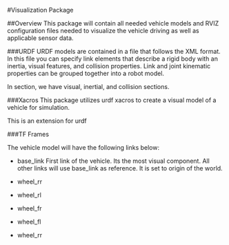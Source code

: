 #Visualization Package

##Overview
This package will contain all needed vehicle models and RVIZ configuration files needed to visualize the vehicle driving as well as applicable sensor data.

###URDF
URDF models are contained in a file that follows the XML format.
In this file you can specify link elements that describe a rigid body with an inertia, visual features, and collision properties. Link and joint kinematic properties can be grouped together into a robot model.

In <link> section, we have visual, inertial, and collision sections.

###Xacros
This package utilizes urdf xacros to create a visual model of a vehicle for simulation.

This is an extension for urdf

###TF Frames

The vehicle model will have the following links below:

* base_link
  First link of the vehicle. Its the most visual component. All other links will use base_link as reference. It is set to origin of the world.

* wheel_rr
* wheel_rl
* wheel_fr
* wheel_fl
* wheel_rr
